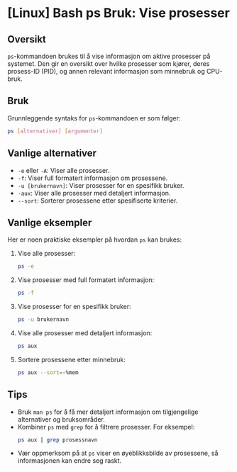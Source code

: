 # [Linux] Bash ps Bruk: Vise prosesser

## Oversikt
`ps`-kommandoen brukes til å vise informasjon om aktive prosesser på systemet. Den gir en oversikt over hvilke prosesser som kjører, deres prosess-ID (PID), og annen relevant informasjon som minnebruk og CPU-bruk.

## Bruk
Grunnleggende syntaks for `ps`-kommandoen er som følger:

```bash
ps [alternativer] [argumenter]
```

## Vanlige alternativer
- `-e` eller `-A`: Viser alle prosesser.
- `-f`: Viser full formatert informasjon om prosessene.
- `-u [brukernavn]`: Viser prosesser for en spesifikk bruker.
- `-aux`: Viser alle prosesser med detaljert informasjon.
- `--sort`: Sorterer prosessene etter spesifiserte kriterier.

## Vanlige eksempler
Her er noen praktiske eksempler på hvordan `ps` kan brukes:

1. Vise alle prosesser:
   ```bash
   ps -e
   ```

2. Vise prosesser med full formatert informasjon:
   ```bash
   ps -f
   ```

3. Vise prosesser for en spesifikk bruker:
   ```bash
   ps -u brukernavn
   ```

4. Vise alle prosesser med detaljert informasjon:
   ```bash
   ps aux
   ```

5. Sortere prosessene etter minnebruk:
   ```bash
   ps aux --sort=-%mem
   ```

## Tips
- Bruk `man ps` for å få mer detaljert informasjon om tilgjengelige alternativer og bruksområder.
- Kombiner `ps` med `grep` for å filtrere prosesser. For eksempel:
  ```bash
  ps aux | grep prosessnavn
  ```
- Vær oppmerksom på at `ps` viser en øyeblikksbilde av prosessene, så informasjonen kan endre seg raskt.
